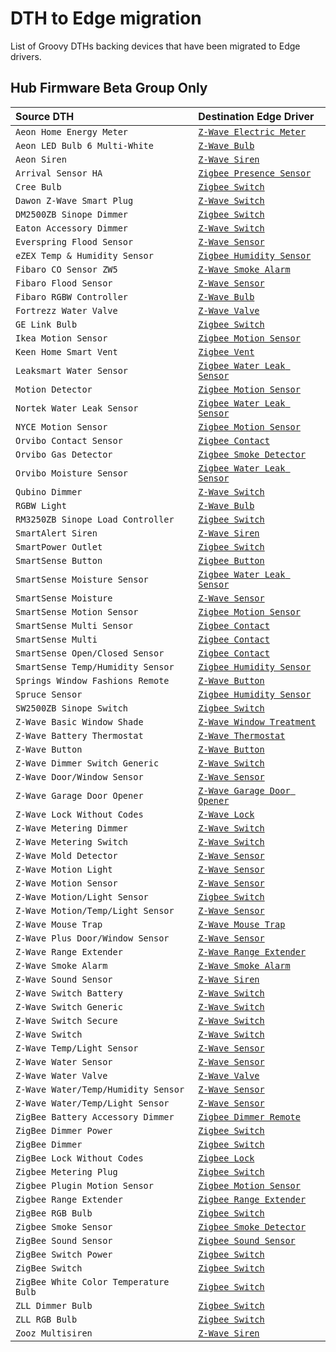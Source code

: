 # DTH to Edge migration

List of Groovy DTHs backing devices that have been migrated to Edge drivers.

## Hub Firmware Beta Group Only

| Source DTH                            | Destination Edge Driver                                                                                                                              |
|:--------------------------------------|:-----------------------------------------------------------------------------------------------------------------------------------------------------|
| `Aeon Home Energy Meter`              | [`Z-Wave Electric Meter`](https://github.com/SmartThingsCommunity/SmartThingsEdgeDrivers/tree/main/drivers/SmartThings/zwave-electric-meter)         |
| `Aeon LED Bulb 6 Multi-White`         | [`Z-Wave Bulb`](https://github.com/SmartThingsCommunity/SmartThingsEdgeDrivers/tree/main/drivers/SmartThings/zwave-bulb)                             |
| `Aeon Siren`                          | [`Z-Wave Siren`](https://github.com/SmartThingsCommunity/SmartThingsEdgeDrivers/tree/main/drivers/SmartThings/zwave-siren)                           |
| `Arrival Sensor HA`                   | [`Zigbee Presence Sensor`](https://github.com/SmartThingsCommunity/SmartThingsEdgeDrivers/tree/main/drivers/SmartThings/zigbee-presence-sensor)      |
| `Cree Bulb`                           | [`Zigbee Switch`](https://github.com/SmartThingsCommunity/SmartThingsEdgeDrivers/tree/main/drivers/SmartThings/zigbee-switch)                        |
| `Dawon Z-Wave Smart Plug`             | [`Z-Wave Switch`](https://github.com/SmartThingsCommunity/SmartThingsEdgeDrivers/tree/main/drivers/SmartThings/zwave-switch)                         |
| `DM2500ZB Sinope Dimmer`              | [`Zigbee Switch`](https://github.com/SmartThingsCommunity/SmartThingsEdgeDrivers/tree/main/drivers/SmartThings/zigbee-switch)                        |
| `Eaton Accessory Dimmer`              | [`Z-Wave Switch`](https://github.com/SmartThingsCommunity/SmartThingsEdgeDrivers/tree/main/drivers/SmartThings/zwave-switch)                         |
| `Everspring Flood Sensor`             | [`Z-Wave Sensor`](https://github.com/SmartThingsCommunity/SmartThingsEdgeDrivers/tree/main/drivers/SmartThings/zwave-sensor)                         |
| `eZEX Temp & Humidity Sensor`         | [`Zigbee Humidity Sensor`](https://github.com/SmartThingsCommunity/SmartThingsEdgeDrivers/tree/main/drivers/SmartThings/zigbee-humidity-sensor)      |
| `Fibaro CO Sensor ZW5`                | [`Z-Wave Smoke Alarm`](https://github.com/SmartThingsCommunity/SmartThingsEdgeDrivers/tree/main/drivers/SmartThings/zwave-smoke-alarm)               |
| `Fibaro Flood Sensor`                 | [`Z-Wave Sensor`](https://github.com/SmartThingsCommunity/SmartThingsEdgeDrivers/tree/main/drivers/SmartThings/zwave-sensor)                         |
| `Fibaro RGBW Controller`              | [`Z-Wave Bulb`](https://github.com/SmartThingsCommunity/SmartThingsEdgeDrivers/tree/main/drivers/SmartThings/zwave-bulb)                             |
| `Fortrezz Water Valve`                | [`Z-Wave Valve`](https://github.com/SmartThingsCommunity/SmartThingsEdgeDrivers/tree/main/drivers/SmartThings/zwave-valve)                           |
| `GE Link Bulb`                        | [`Zigbee Switch`](https://github.com/SmartThingsCommunity/SmartThingsEdgeDrivers/tree/main/drivers/SmartThings/zigbee-switch)                        |
| `Ikea Motion Sensor`                  | [`Zigbee Motion Sensor`](https://github.com/SmartThingsCommunity/SmartThingsEdgeDrivers/tree/main/drivers/SmartThings/zigbee-motion-sensor)          |
| `Keen Home Smart Vent`                | [`Zigbee Vent`](https://github.com/SmartThingsCommunity/SmartThingsEdgeDrivers/tree/main/drivers/SmartThings/zigbee-valve)                           |
| `Leaksmart Water Sensor`              | [`Zigbee Water Leak Sensor`](https://github.com/SmartThingsCommunity/SmartThingsEdgeDrivers/tree/main/drivers/SmartThings/zigbee-water-leak-sensor)  |
| `Motion Detector`                     | [`Zigbee Motion Sensor`](https://github.com/SmartThingsCommunity/SmartThingsEdgeDrivers/tree/main/drivers/SmartThings/zigbee-motion-sensor)          |
| `Nortek Water Leak Sensor`            | [`Zigbee Water Leak Sensor`](https://github.com/SmartThingsCommunity/SmartThingsEdgeDrivers/tree/main/drivers/SmartThings/zigbee-water-leak-sensor)  |
| `NYCE Motion Sensor`                  | [`Zigbee Motion Sensor`](https://github.com/SmartThingsCommunity/SmartThingsEdgeDrivers/tree/main/drivers/SmartThings/zigbee-motion-sensor)          |
| `Orvibo Contact Sensor`               | [`Zigbee Contact`](https://github.com/SmartThingsCommunity/SmartThingsEdgeDrivers/tree/main/drivers/SmartThings/zigbee-contact)                      |
| `Orvibo Gas Detector`                 | [`Zigbee Smoke Detector`](https://github.com/SmartThingsCommunity/SmartThingsEdgeDrivers/tree/main/drivers/SmartThings/zigbee-smoke-detector)        |
| `Orvibo Moisture Sensor`              | [`Zigbee Water Leak Sensor`](https://github.com/SmartThingsCommunity/SmartThingsEdgeDrivers/tree/main/drivers/SmartThings/zigbee-water-leak-sensor)  |
| `Qubino Dimmer`                       | [`Z-Wave Switch`](https://github.com/SmartThingsCommunity/SmartThingsEdgeDrivers/tree/main/drivers/SmartThings/zwave-switch)                         |
| `RGBW Light`                          | [`Z-Wave Bulb`](https://github.com/SmartThingsCommunity/SmartThingsEdgeDrivers/tree/main/drivers/SmartThings/zwave-bulb)                             |
| `RM3250ZB Sinope Load Controller`     | [`Zigbee Switch`](https://github.com/SmartThingsCommunity/SmartThingsEdgeDrivers/tree/main/drivers/SmartThings/zigbee-switch)                        |
| `SmartAlert Siren`                    | [`Z-Wave Siren`](https://github.com/SmartThingsCommunity/SmartThingsEdgeDrivers/tree/main/drivers/SmartThings/zwave-siren)                           |
| `SmartPower Outlet`                   | [`Zigbee Switch`](https://github.com/SmartThingsCommunity/SmartThingsEdgeDrivers/tree/main/drivers/SmartThings/zigbee-switch)                        |
| `SmartSense Button`                   | [`Zigbee Button`](https://github.com/SmartThingsCommunity/SmartThingsEdgeDrivers/tree/main/drivers/SmartThings/zigbee-button)                        |
| `SmartSense Moisture Sensor`          | [`Zigbee Water Leak Sensor`](https://github.com/SmartThingsCommunity/SmartThingsEdgeDrivers/tree/main/drivers/SmartThings/zigbee-water-leak-sensor)  |
| `SmartSense Moisture`                 | [`Z-Wave Sensor`](https://github.com/SmartThingsCommunity/SmartThingsEdgeDrivers/tree/main/drivers/SmartThings/zwave-sensor)                         |
| `SmartSense Motion Sensor`            | [`Zigbee Motion Sensor`](https://github.com/SmartThingsCommunity/SmartThingsEdgeDrivers/tree/main/drivers/SmartThings/zigbee-motion-sensor)          |
| `SmartSense Multi Sensor`             | [`Zigbee Contact`](https://github.com/SmartThingsCommunity/SmartThingsEdgeDrivers/tree/main/drivers/SmartThings/zigbee-contact)                      |
| `SmartSense Multi`                    | [`Zigbee Contact`](https://github.com/SmartThingsCommunity/SmartThingsEdgeDrivers/tree/main/drivers/SmartThings/zigbee-contact)                      |
| `SmartSense Open/Closed Sensor`       | [`Zigbee Contact`](https://github.com/SmartThingsCommunity/SmartThingsEdgeDrivers/tree/main/drivers/SmartThings/zigbee-contact)                      |
| `SmartSense Temp/Humidity Sensor`     | [`Zigbee Humidity Sensor`](https://github.com/SmartThingsCommunity/SmartThingsEdgeDrivers/tree/main/drivers/SmartThings/zigbee-humidity-sensor)      |
| `Springs Window Fashions Remote`      | [`Z-Wave Button`](https://github.com/SmartThingsCommunity/SmartThingsEdgeDrivers/tree/main/drivers/SmartThings/zwave-button)                         |
| `Spruce Sensor`                       | [`Zigbee Humidity Sensor`](https://github.com/SmartThingsCommunity/SmartThingsEdgeDrivers/tree/main/drivers/SmartThings/zigbee-humidity-sensor)      |
| `SW2500ZB Sinope Switch`              | [`Zigbee Switch`](https://github.com/SmartThingsCommunity/SmartThingsEdgeDrivers/tree/main/drivers/SmartThings/zigbee-switch)                        |
| `Z-Wave Basic Window Shade`           | [`Z-Wave Window Treatment`](https://github.com/SmartThingsCommunity/SmartThingsEdgeDrivers/tree/main/drivers/SmartThings/zwave-window-treatment)     |
| `Z-Wave Battery Thermostat`           | [`Z-Wave Thermostat`](https://github.com/SmartThingsCommunity/SmartThingsEdgeDrivers/tree/main/drivers/SmartThings/zwave-thermostat)                 |
| `Z-Wave Button`                       | [`Z-Wave Button`](https://github.com/SmartThingsCommunity/SmartThingsEdgeDrivers/tree/main/drivers/SmartThings/zwave-button)                         |
| `Z-Wave Dimmer Switch Generic`        | [`Z-Wave Switch`](https://github.com/SmartThingsCommunity/SmartThingsEdgeDrivers/tree/main/drivers/SmartThings/zwave-switch)                         |
| `Z-Wave Door/Window Sensor`           | [`Z-Wave Sensor`](https://github.com/SmartThingsCommunity/SmartThingsEdgeDrivers/tree/main/drivers/SmartThings/zwave-sensor)                         |
| `Z-Wave Garage Door Opener`           | [`Z-Wave Garage Door Opener`](https://github.com/SmartThingsCommunity/SmartThingsEdgeDrivers/tree/main/drivers/SmartThings/zwave-garage-door-opener) |
| `Z-Wave Lock Without Codes`           | [`Z-Wave Lock`](https://github.com/SmartThingsCommunity/SmartThingsEdgeDrivers/tree/main/drivers/SmartThings/zwave-lock)                             |
| `Z-Wave Metering Dimmer`              | [`Z-Wave Switch`](https://github.com/SmartThingsCommunity/SmartThingsEdgeDrivers/tree/main/drivers/SmartThings/zwave-switch)                         |
| `Z-Wave Metering Switch`              | [`Z-Wave Switch`](https://github.com/SmartThingsCommunity/SmartThingsEdgeDrivers/tree/main/drivers/SmartThings/zwave-switch)                         |
| `Z-Wave Mold Detector`                | [`Z-Wave Sensor`](https://github.com/SmartThingsCommunity/SmartThingsEdgeDrivers/tree/main/drivers/SmartThings/zwave-sensor)                         |
| `Z-Wave Motion Light`                 | [`Z-Wave Sensor`](https://github.com/SmartThingsCommunity/SmartThingsEdgeDrivers/tree/main/drivers/SmartThings/zwave-sensor)                         |
| `Z-Wave Motion Sensor`                | [`Z-Wave Sensor`](https://github.com/SmartThingsCommunity/SmartThingsEdgeDrivers/tree/main/drivers/SmartThings/zwave-sensor)                         |
| `Z-Wave Motion/Light Sensor`          | [`Zigbee Switch`](https://github.com/SmartThingsCommunity/SmartThingsEdgeDrivers/tree/main/drivers/SmartThings/zigbee-switch)                        |
| `Z-Wave Motion/Temp/Light Sensor`     | [`Z-Wave Sensor`](https://github.com/SmartThingsCommunity/SmartThingsEdgeDrivers/tree/main/drivers/SmartThings/zwave-sensor)                         |
| `Z-Wave Mouse Trap`                   | [`Z-Wave Mouse Trap`](https://github.com/SmartThingsCommunity/SmartThingsEdgeDrivers/tree/main/drivers/SmartThings/zwave-mouse-trap)                 |
| `Z-Wave Plus Door/Window Sensor`      | [`Z-Wave Sensor`](https://github.com/SmartThingsCommunity/SmartThingsEdgeDrivers/tree/main/drivers/SmartThings/zwave-sensor)                         |
| `Z-Wave Range Extender`               | [`Z-Wave Range Extender`](https://github.com/SmartThingsCommunity/SmartThingsEdgeDrivers/tree/main/drivers/SmartThings/zwave-range-extender)         |
| `Z-Wave Smoke Alarm`                  | [`Z-Wave Smoke Alarm`](https://github.com/SmartThingsCommunity/SmartThingsEdgeDrivers/tree/main/drivers/SmartThings/zwave-smoke-alarm)               |
| `Z-Wave Sound Sensor`                 | [`Z-Wave Siren`](https://github.com/SmartThingsCommunity/SmartThingsEdgeDrivers/tree/main/drivers/SmartThings/zwave-siren)                           |
| `Z-Wave Switch Battery`               | [`Z-Wave Switch`](https://github.com/SmartThingsCommunity/SmartThingsEdgeDrivers/tree/main/drivers/SmartThings/zwave-switch)                         |
| `Z-Wave Switch Generic`               | [`Z-Wave Switch`](https://github.com/SmartThingsCommunity/SmartThingsEdgeDrivers/tree/main/drivers/SmartThings/zwave-switch)                         |
| `Z-Wave Switch Secure`                | [`Z-Wave Switch`](https://github.com/SmartThingsCommunity/SmartThingsEdgeDrivers/tree/main/drivers/SmartThings/zwave-switch)                         |
| `Z-Wave Switch`                       | [`Z-Wave Switch`](https://github.com/SmartThingsCommunity/SmartThingsEdgeDrivers/tree/main/drivers/SmartThings/zwave-switch)                         |
| `Z-Wave Temp/Light Sensor`            | [`Z-Wave Sensor`](https://github.com/SmartThingsCommunity/SmartThingsEdgeDrivers/tree/main/drivers/SmartThings/zwave-sensor)                         |
| `Z-Wave Water Sensor`                 | [`Z-Wave Sensor`](https://github.com/SmartThingsCommunity/SmartThingsEdgeDrivers/tree/main/drivers/SmartThings/zwave-sensor)                         |
| `Z-Wave Water Valve`                  | [`Z-Wave Valve`](https://github.com/SmartThingsCommunity/SmartThingsEdgeDrivers/tree/main/drivers/SmartThings/zwave-valve)                           |
| `Z-Wave Water/Temp/Humidity Sensor`   | [`Z-Wave Sensor`](https://github.com/SmartThingsCommunity/SmartThingsEdgeDrivers/tree/main/drivers/SmartThings/zwave-sensor)                         |
| `Z-Wave Water/Temp/Light Sensor`      | [`Z-Wave Sensor`](https://github.com/SmartThingsCommunity/SmartThingsEdgeDrivers/tree/main/drivers/SmartThings/zwave-sensor)                         |
| `ZigBee Battery Accessory Dimmer`     | [`Zigbee Dimmer Remote`](https://github.com/SmartThingsCommunity/SmartThingsEdgeDrivers/tree/main/drivers/SmartThings/zigbee-dimmer-remote)          |
| `ZigBee Dimmer Power`                 | [`Zigbee Switch`](https://github.com/SmartThingsCommunity/SmartThingsEdgeDrivers/tree/main/drivers/SmartThings/zigbee-switch)                        |
| `ZigBee Dimmer`                       | [`Zigbee Switch`](https://github.com/SmartThingsCommunity/SmartThingsEdgeDrivers/tree/main/drivers/SmartThings/zigbee-switch)                        |
| `ZigBee Lock Without Codes`           | [`Zigbee Lock`](https://github.com/SmartThingsCommunity/SmartThingsEdgeDrivers/tree/main/drivers/SmartThings/zigbee-lock)                            |
| `Zigbee Metering Plug`                | [`Zigbee Switch`](https://github.com/SmartThingsCommunity/SmartThingsEdgeDrivers/tree/main/drivers/SmartThings/zigbee-switch)                        |
| `Zigbee Plugin Motion Sensor`         | [`Zigbee Motion Sensor`](https://github.com/SmartThingsCommunity/SmartThingsEdgeDrivers/tree/main/drivers/SmartThings/zigbee-motion-sensor)          |
| `Zigbee Range Extender`               | [`Zigbee Range Extender`](https://github.com/SmartThingsCommunity/SmartThingsEdgeDrivers/tree/main/drivers/SmartThings/zigbee-range-extender)        |
| `ZigBee RGB Bulb`                     | [`Zigbee Switch`](https://github.com/SmartThingsCommunity/SmartThingsEdgeDrivers/tree/main/drivers/SmartThings/zigbee-switch)                        |
| `Zigbee Smoke Sensor`                 | [`Zigbee Smoke Detector`](https://github.com/SmartThingsCommunity/SmartThingsEdgeDrivers/tree/main/drivers/SmartThings/zigbee-smoke-detector)        |
| `ZigBee Sound Sensor`                 | [`Zigbee Sound Sensor`](https://github.com/SmartThingsCommunity/SmartThingsEdgeDrivers/tree/main/drivers/SmartThings/zigbee-sound-sensor)            |
| `ZigBee Switch Power`                 | [`Zigbee Switch`](https://github.com/SmartThingsCommunity/SmartThingsEdgeDrivers/tree/main/drivers/SmartThings/zigbee-switch)                        |
| `ZigBee Switch`                       | [`Zigbee Switch`](https://github.com/SmartThingsCommunity/SmartThingsEdgeDrivers/tree/main/drivers/SmartThings/zigbee-switch)                        |
| `ZigBee White Color Temperature Bulb` | [`Zigbee Switch`](https://github.com/SmartThingsCommunity/SmartThingsEdgeDrivers/tree/main/drivers/SmartThings/zigbee-switch)                        |
| `ZLL Dimmer Bulb`                     | [`Zigbee Switch`](https://github.com/SmartThingsCommunity/SmartThingsEdgeDrivers/tree/main/drivers/SmartThings/zigbee-switch)                        |
| `ZLL RGB Bulb`                        | [`Zigbee Switch`](https://github.com/SmartThingsCommunity/SmartThingsEdgeDrivers/tree/main/drivers/SmartThings/zigbee-switch)                        |
| `Zooz Multisiren`                     | [`Z-Wave Siren`](https://github.com/SmartThingsCommunity/SmartThingsEdgeDrivers/tree/main/drivers/SmartThings/zwave-siren)                           |
